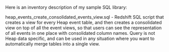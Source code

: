 Here is an inventory description of my sample SQL library:

heap_events_create_consolidated_events_view.sql - Redshift SQL script that creates a view for every Heap event table, and then creates a consolidated view on top of all the event views, so that users can see the representation of all events in one place with consolidated column names.  Query is not Heap data specific, and can be used in any situation where you want to automatically merge tables into a single view.
